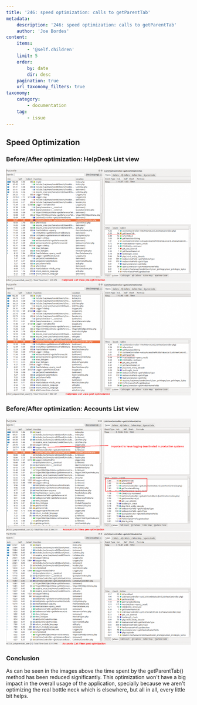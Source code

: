 ```yaml
---
title: '246: speed optimization: calls to getParentTab'
metadata:
    description: '246: speed optimization: calls to getParentTab'
    author: 'Joe Bordes'
content:
    items:
        - '@self.children'
    limit: 5
    order:
        by: date
        dir: desc
    pagination: true
    url_taxonomy_filters: true
taxonomy:
    category:
        - documentation
    tag:
        - issue
---
```


## Speed Optimization
### Before/After optimization: HelpDesk List view
![](optimize_getparenttab_pre_hd.png?width=100%)
![](optimize_getparenttab_pst_hd.png?width=100%)

### Before/After optimization: Accounts List view
![](optimize_getparenttab_pre_acc.png?width=100%)
![](optimize_getparenttab_pst_acc.png?width=100%)

### Conclusion
As can be seen in the images above the time spent by the getParentTab() method has been reduced significantly. This optimization won't have a big impact in the overall usage of the application, specially because we aren't optimizing the real bottle neck which is elsewhere, but all in all, every little bit helps.